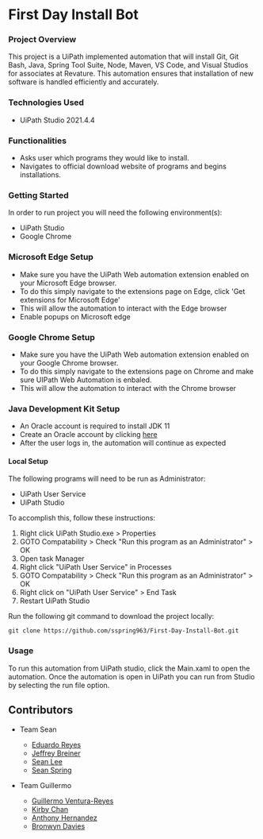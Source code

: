 # First Day Install Bot

### Project Overview

This project is a UiPath implemented automation that will install Git, Git Bash, Java, Spring Tool Suite, Node, Maven, VS Code, and Visual Studios for associates at Revature. This automation ensures that installation of new software is handled efficiently and accurately.



### Technologies Used

- UiPath Studio 2021.4.4

### Functionalities

- Asks user which programs they would like to install.
- Navigates to official download website of programs and begins installations.

### Getting Started

In order to run project you will need the following environment(s):

- UiPath Studio
- Google Chrome

### Microsoft Edge Setup

- Make sure you have the UiPath Web automation extension enabled on your Microsoft Edge browser.
- To do this simply navigate to the extensions page on Edge, click 'Get extensions for Microsoft Edge'
- This will allow the automation to interact with the Edge browser
- Enable popups on Microsoft edge

### Google Chrome Setup

- Make sure you have the UiPath Web automation extension enabled on your Google Chrome browser.
- To do this simply navigate to the extensions page on Chrome and make sure UIPath Web Automation is enbaled.
- This will allow the automation to interact with the Chrome browser

### Java Development Kit Setup
- An Oracle account is required to install JDK 11
- Create an Oracle account by clicking [here](https://profile.oracle.com/myprofile/account/create-account.jspx)
- After the user logs in, the automation will continue as expected


#### Local Setup

The following programs will need to be run as Administrator:
- UiPath User Service
- UiPath Studio

To accomplish this, follow these instructions:
1. Right click UiPath Studio.exe > Properties
2. GOTO Compatability > Check "Run this program as an Administrator" > OK
3. Open task Manager
4. Right click "UiPath User Service" in Processes
5. GOTO Compatability > Check "Run this program as an Administrator" > OK
6. Right click on "UiPath User Service" > End Task
7. Restart UiPath Studio

Run the following git command to download the project locally:

```
git clone https://github.com/sspring963/First-Day-Install-Bot.git
```


### Usage

To run this automation from UiPath studio, click the Main.xaml to open the automation. Once the automation is open in UiPath you can run from Studio by selecting the run file option. 

## Contributors

- Team Sean
  - [Eduardo Reyes](https://github.com/reyeseduardo21)
  - [Jeffrey Breiner](https://github.com/JeffreyBreiner)
  - [Sean Lee](https://github.com/lees88)
  - [Sean Spring](https://github.com/sspring963)

- Team Guillermo
  - [Guillermo Ventura-Reyes](https://github.com/GuillermoVenturaReyes)
  - [Kirby Chan](https://github.com/Kirbyquake)
  - [Anthony Hernandez](https://github.com/TeitoWolf)
  - [Bronwyn Davies](https://github.com/bronwyndavies)
